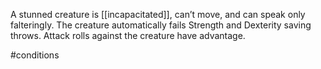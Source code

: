 A stunned creature is [[incapacitated]], can’t move, and can speak only falteringly.
The creature automatically fails Strength and Dexterity saving throws.
Attack rolls against the creature have advantage.

#conditions